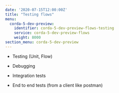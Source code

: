 ```yaml
---
date: '2020-07-15T12:00:00Z'
title: "Testing flows"
menu:
  corda-5-dev-preview:
    identifier: corda-5-dev-preview-flows-testing
    service: corda-5-dev-preview-flows
    weight: 8000
section_menu: corda-5-dev-preview
---
```


*	Testing (Unit, Flow)
*	Debugging

*	Integration tests
*	End to end tests (from a client like postman)
